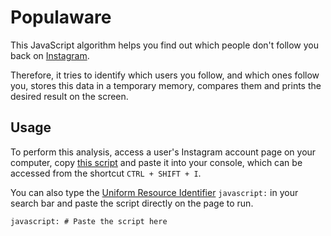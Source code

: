 # Populaware

This JavaScript algorithm helps you find out which people don't follow you back on [Instagram](https://www.instagram.com).

Therefore, it tries to identify which users you follow, and which ones follow you, stores this data in a temporary memory, compares them and prints the desired result on the screen.

## Usage

To perform this analysis, access a user's Instagram account page on your computer, copy [this script](script.js) and paste it into your console, which can be accessed from the shortcut `CTRL + SHIFT + I`.

You can also type the [Uniform Resource Identifier](https://wikipedia.org/wiki/URI) `javascript:` in your search bar and paste the script directly on the page to run.

```
javascript: # Paste the script here
```